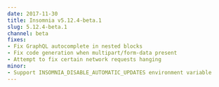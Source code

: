 ```yaml
---
date: 2017-11-30
title: Insomnia v5.12.4-beta.1
slug: 5.12.4-beta.1
channel: beta
fixes:
- Fix GraphQL autocomplete in nested blocks
- Fix code generation when multipart/form-data present
- Attempt to fix certain network requests hanging
minor:
- Support INSOMNIA_DISABLE_AUTOMATIC_UPDATES environment variable
---
```

